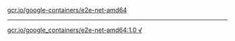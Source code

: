 [gcr.io/google-containers/e2e-net-amd64](https://hub.docker.com/r/anjia0532/e2e-net-amd64/tags/) 

----
[gcr.io/google_containers/e2e-net-amd64:1.0 √](https://hub.docker.com/r/anjia0532/e2e-net-amd64/tags/)

